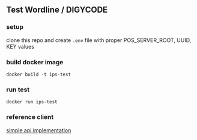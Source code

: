 ## Test Wordline / DIGYCODE 

### setup 

clone this repo and create `.env` file with proper POS_SERVER_ROOT, UUID, KEY values

### build docker image 
```
docker build -t ips-test

```

### run test
```
docker run ips-test

```

### reference client 

[simple api implementation ](src/ips_client.js)



